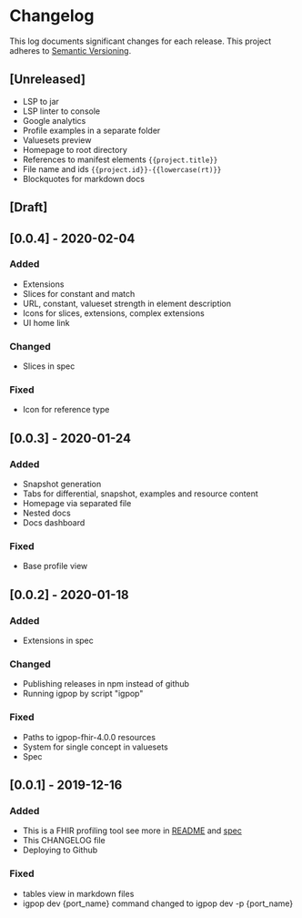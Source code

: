 # Changelog

This log documents significant changes for each release.
This project adheres to [Semantic Versioning](https://semver.org/spec/v2.0.0.html).

## [Unreleased]
- LSP to jar
- LSP linter to console
- Google analytics
- Profile examples in a separate folder
- Valuesets preview
- Homepage to root directory
- References to manifest elements ```{{project.title}}```
- File name and ids ```{{project.id}}-{{lowercase(rt)}}```
- Blockquotes for markdown docs 

## [Draft]

## [0.0.4] - 2020-02-04
### Added
 - Extensions
 - Slices for constant and match
 - URL, constant, valueset strength in element description
 - Icons for slices, extensions, complex extensions
 - UI home link
 
### Changed
 - Slices in spec
 
### Fixed
 - Icon for reference type

## [0.0.3] - 2020-01-24
### Added
 - Snapshot generation
 - Tabs for differential, snapshot, examples and resource content
 - Homepage via separated file
 - Nested docs
 - Docs dashboard
 
### Fixed
 - Base profile view

## [0.0.2] - 2020-01-18
### Added
 - Extensions in spec

### Changed
 - Publishing releases in npm instead of github
 - Running igpop by script "igpop"

### Fixed
 - Paths to igpop-fhir-4.0.0 resources
 - System for single concept in valuesets
 - Spec

## [0.0.1] - 2019-12-16
### Added
 - This is a FHIR profiling tool see more in [README](https://github.com/HealthSamurai/igpop/blob/master/README.md) and [spec](https://github.com/HealthSamurai/igpop/blob/master/igpop.md)
 - This CHANGELOG file
 - Deploying to Github
 
### Fixed
 - tables view in markdown files
 - igpop dev {port_name} command changed to igpop dev -p {port_name}

